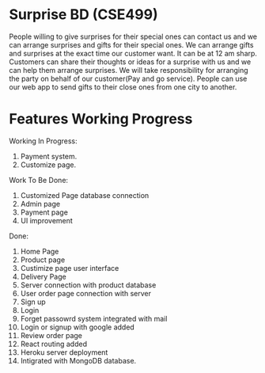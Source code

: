 # Surprise BD (CSE499)

People willing to give surprises for their special ones can contact us and we can arrange surprises and gifts for their special ones. We can arrange gifts and surprises at the exact time our customer want. It can be at 12 am sharp. Customers can share their thoughts or ideas for a surprise with us and we can help them arrange surprises. We will take responsibility for arranging the party on behalf of our customer(Pay and go service). People can use our web app to send gifts to their close ones from one city to another.

# Features Working Progress

Working In Progress:
1. Payment system.
2. Customize page.

Work To Be Done:
1. Customized Page database connection
2. Admin page 
3. Payment page
4. UI improvement

Done:
1.  Home Page
2.  Product page
3.  Custimize page user interface
4.  Delivery Page
5.  Server connection with product database
6.  User order page connection with server
7.  Sign up
8.  Login
9.  Forget passowrd system integrated with mail
10. Login or signup with google added
11. Review order page
12. React routing added
13. Heroku server deployment
14. Intigrated with MongoDB database.
